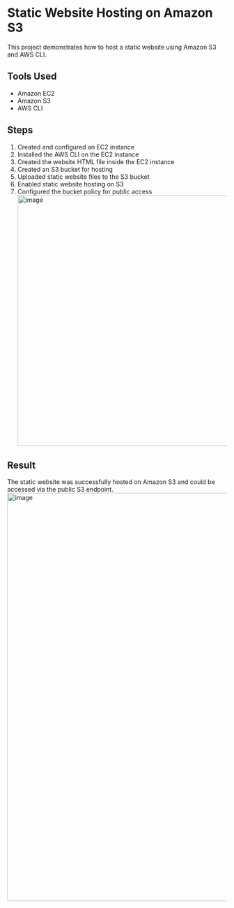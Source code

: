 # Static Website Hosting on Amazon S3

This project demonstrates how to host a static website using Amazon S3 and AWS CLI.

## Tools Used

- Amazon EC2
- Amazon S3
- AWS CLI

## Steps

1. Created and configured an EC2 instance
2. Installed the AWS CLI on the EC2 instance
3. Created the website HTML file inside the EC2 instance
4. Created an S3 bucket for hosting
5. Uploaded static website files to the S3 bucket
6. Enabled static website hosting on S3
7. Configured the bucket policy for public access
   <img width="1812" height="574" alt="image" src="https://github.com/user-attachments/assets/56614791-65f9-4c0a-bc9f-6c179e213d09" />


## Result

The static website was successfully hosted on Amazon S3 and could be accessed via the public S3 endpoint.  
<img width="1836" height="935" alt="image" src="https://github.com/user-attachments/assets/2aa751cc-a899-45f6-9d85-375a318a2bcf" />





    

